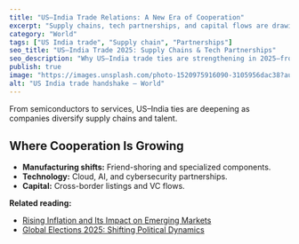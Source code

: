```yaml
---
title: "US–India Trade Relations: A New Era of Cooperation"
excerpt: "Supply chains, tech partnerships, and capital flows are drawing the two economies closer."
category: "World"
tags: ["US India trade", "Supply chain", "Partnerships"]
seo_title: "US–India Trade 2025: Supply Chains & Tech Partnerships"
seo_description: "Why US–India trade ties are strengthening in 2025—from supply chains to capital and technology."
publish: true
image: "https://images.unsplash.com/photo-1520975916090-3105956dac38?auto=format&fit=crop&w=800&h=500&q=80"
alt: "US India trade handshake – World"
---
```


From semiconductors to services, US–India ties are deepening as companies diversify supply chains and talent.

## Where Cooperation Is Growing
- **Manufacturing shifts:** Friend-shoring and specialized components.  
- **Technology:** Cloud, AI, and cybersecurity partnerships.  
- **Capital:** Cross-border listings and VC flows.

**Related reading:**  
- [Rising Inflation and Its Impact on Emerging Markets](https://spherevista360.com/global-inflation-2025/)  
- [Global Elections 2025: Shifting Political Dynamics](https://spherevista360.com/global-elections-2025/)

